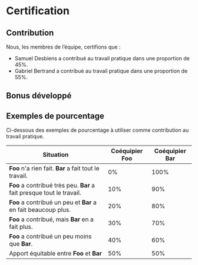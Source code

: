# Certification

## Contribution

Nous, les membres de l’équipe, certifions que :

- Samuel Desbiens a contribué au travail pratique dans une proportion de 45%.
- Gabriel Bertrand a contribué au travail pratique dans une proportion de 55%.

## Bonus développé

## Exemples de pourcentage

Ci-dessous des exemples de pourcentage à utiliser comme contribution au travail pratique.

| Situation                                                             | Coéquipier **Foo** | Coéquipier **Bar** |
| --------------------------------------------------------------------- | ------------------ | ------------------ |
| **Foo** n'a rien fait. **Bar** a fait tout le travail.                | 0%                 | 100%               |
| **Foo** a contribué très peu. **Bar** a fait presque tout le travail. | 10%                | 90%                |
| **Foo** a contribué un peu et **Bar** a en fait beaucoup plus.        | 20%                | 80%                |
| **Foo** a contribué, mais **Bar** en a fait plus.                     | 30%                | 70%                |
| **Foo** a contribué un peu moins que **Bar**.                         | 40%                | 60%                |
| Apport équitable entre **Foo** et **Bar**                             | 50%                | 50%                |
